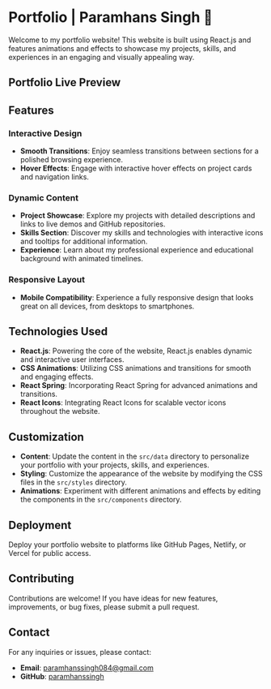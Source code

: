 # Portfolio | Paramhans Singh 🌟

Welcome to my portfolio website! This website is built using React.js and features animations and effects to showcase my projects, skills, and experiences in an engaging and visually appealing way.

## Portfolio Live Preview 

## Features

### Interactive Design
- **Smooth Transitions**: Enjoy seamless transitions between sections for a polished browsing experience.
- **Hover Effects**: Engage with interactive hover effects on project cards and navigation links.

### Dynamic Content
- **Project Showcase**: Explore my projects with detailed descriptions and links to live demos and GitHub repositories.
- **Skills Section**: Discover my skills and technologies with interactive icons and tooltips for additional information.
- **Experience**: Learn about my professional experience and educational background with animated timelines.

### Responsive Layout
- **Mobile Compatibility**: Experience a fully responsive design that looks great on all devices, from desktops to smartphones.

## Technologies Used
- **React.js**: Powering the core of the website, React.js enables dynamic and interactive user interfaces.
- **CSS Animations**: Utilizing CSS animations and transitions for smooth and engaging effects.
- **React Spring**: Incorporating React Spring for advanced animations and transitions.
- **React Icons**: Integrating React Icons for scalable vector icons throughout the website.

## Customization
- **Content**: Update the content in the `src/data` directory to personalize your portfolio with your projects, skills, and experiences.
- **Styling**: Customize the appearance of the website by modifying the CSS files in the `src/styles` directory.
- **Animations**: Experiment with different animations and effects by editing the components in the `src/components` directory.

## Deployment
Deploy your portfolio website to platforms like GitHub Pages, Netlify, or Vercel for public access.

## Contributing
Contributions are welcome! If you have ideas for new features, improvements, or bug fixes, please submit a pull request.

## Contact
For any inquiries or issues, please contact:
- **Email**: paramhanssingh084@gmail.com
- **GitHub**: [paramhanssingh](https://github.com/Paramhans-Singh)
